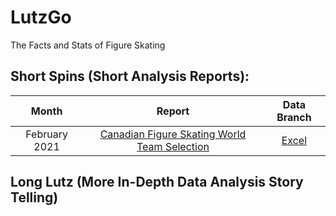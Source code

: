 # LutzGo
The Facts and Stats of Figure Skating 

## Short Spins (Short Analysis Reports):
| Month        | Report           | Data Branch  |
| :-------------: |:-------------:| :-------------: |
| February 2021 | [Canadian Figure Skating World Team Selection](../master/Short%20Spins%20%231.pdf) | [Excel](https://github.com/nicolepalmero/LutzGoAnalyze/tree/CANWorld21)  |


## Long Lutz (More In-Depth Data Analysis Story Telling) 
